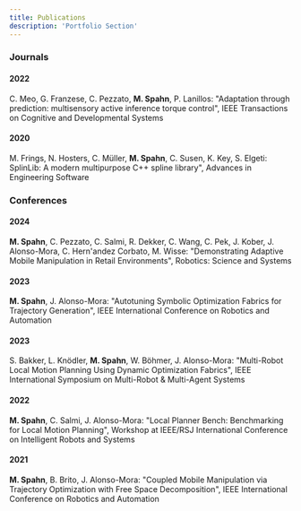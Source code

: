 ```yaml
---
title: Publications
description: 'Portfolio Section'
---
```


### Journals


#### 2022
C. Meo, G. Franzese, C. Pezzato, __M. Spahn__, P. Lanillos: "Adaptation through prediction: multisensory active inference torque control", IEEE Transactions on Cognitive and Developmental Systems

#### 2020
M. Frings, N. Hosters, C. Müller, __M. Spahn__, C. Susen, K. Key, S. Elgeti: SplinLib: A modern multipurpose C++ spline library", Advances in Engineering Software

### Conferences

#### 2024
__M. Spahn__, C. Pezzato, C. Salmi, R. Dekker, C. Wang, C. Pek, J. Kober, J. Alonso-Mora, C. Hern\'andez Corbato, M. Wisse: "Demonstrating Adaptive Mobile Manipulation in Retail Environments", Robotics: Science and Systems

#### 2023
__M. Spahn__, J. Alonso-Mora: "Autotuning Symbolic Optimization Fabrics for
Trajectory Generation", IEEE International Conference on Robotics and Automation

#### 2023
S. Bakker, L. Knödler, __M. Spahn__, W. Böhmer, J. Alonso-Mora: "Multi-Robot
Local Motion Planning Using Dynamic Optimization Fabrics", IEEE International Symposium on Multi-Robot & Multi-Agent Systems

#### 2022
__M. Spahn__, C. Salmi, J. Alonso-Mora: "Local Planner Bench: Benchmarking for Local Motion Planning", Workshop at  IEEE/RSJ International Conference on Intelligent Robots and Systems 

#### 2021
__M. Spahn__, B. Brito, J. Alonso-Mora: "Coupled Mobile Manipulation via Trajectory
Optimization with Free Space Decomposition", IEEE International Conference on Robotics and Automation

